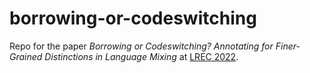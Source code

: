 # borrowing-or-codeswitching
Repo for the paper *Borrowing or Codeswitching? Annotating for Finer-Grained Distinctions in Language Mixing* at [LREC 2022](https://lrec2022.lrec-conf.org/en/).
